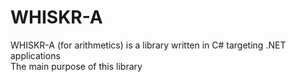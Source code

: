 # WHISKR-A
WHISKR-A (for arithmetics) is a library written in C# targeting .NET applications
<br/>
The main purpose of this library 


